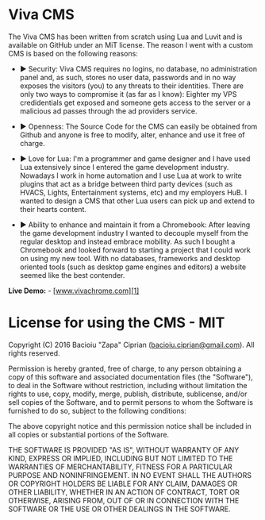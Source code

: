 Viva CMS
================================

The Viva CMS has been written from scratch using Lua and Luvit and is available on GitHub under an MiT license. The reason I went with a custom CMS is based on the following reasons:

   * ► Security: Viva CMS requires no logins, no database, no administration panel and, as such, stores no user data, passwords and in no way exposes the visitors (you) to any threats to their identities. There are only two ways to compromise it (as far as I know): Eighter my VPS credidentials get exposed and someone gets access to the server or a malicious ad passes through the ad providers service. 

   * ► Openness: The Source Code for the CMS can easily be obtained from Github and anyone is free to modify, alter, enhance and use it free of charge. 

   * ► Love for Lua: I'm a programmer and game designer and I have used Lua extensively since I entered the game development industry. Nowadays I work in home automation and I use Lua at work to write plugins that act as a bridge between third party devices (such as HVACS, Lights, Entertainment systems, etc) and my employers HuB. I wanted to design a CMS that other Lua users can pick up and extend to their hearts content. 

   * ► Ability to enhance and maintain it from a Chromebook: After leaving the game development industry I wanted to decouple myself from the regular desktop and instead embrace mobility. As such I bought a Chromebook and looked forward to starting a project that I could work on using my new tool. With no databases, frameworks and desktop oriented tools (such as desktop game engines and editors) a website seemed like the best contender.

**Live Demo:** - [www.vivachrome.com][1]

[1]: http://www.vivachrome.com        "Viva Chrome website" 

# License for using the CMS - MIT


Copyright (C) 2016 Bacioiu "Zapa" Ciprian (bacioiu.ciprian@gmail.com).  All rights reserved.

Permission is hereby granted, free of charge, to any person obtaining a copy
of this software and associated documentation files (the "Software"), to deal
in the Software without restriction, including without limitation the rights
to use, copy, modify, merge, publish, distribute, sublicense, and/or sell
copies of the Software, and to permit persons to whom the Software is
furnished to do so, subject to the following conditions:

The above copyright notice and this permission notice shall be included in
all copies or substantial portions of the Software.

THE SOFTWARE IS PROVIDED "AS IS", WITHOUT WARRANTY OF ANY KIND, EXPRESS OR
IMPLIED, INCLUDING BUT NOT LIMITED TO THE WARRANTIES OF MERCHANTABILITY,
FITNESS FOR A PARTICULAR PURPOSE AND NONINFRINGEMENT. IN NO EVENT SHALL THE
AUTHORS OR COPYRIGHT HOLDERS BE LIABLE FOR ANY CLAIM, DAMAGES OR OTHER
LIABILITY, WHETHER IN AN ACTION OF CONTRACT, TORT OR OTHERWISE, ARISING FROM,
OUT OF OR IN CONNECTION WITH THE SOFTWARE OR THE USE OR OTHER DEALINGS IN
THE SOFTWARE.